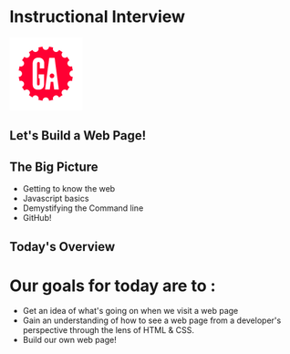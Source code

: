 # Instructional Interview
![ga](ga_cog.png) <br>

## Let's Build a Web Page!

## The Big Picture

- Getting to know the web
- Javascript basics
- Demystifying the Command line
- GitHub!

## Today's Overview

# Our goals for today are to :
- Get an idea of what's going on when we visit a web page
- Gain an understanding of how to see a web page from a developer's perspective through the lens of HTML & CSS.
- Build our own web page!
